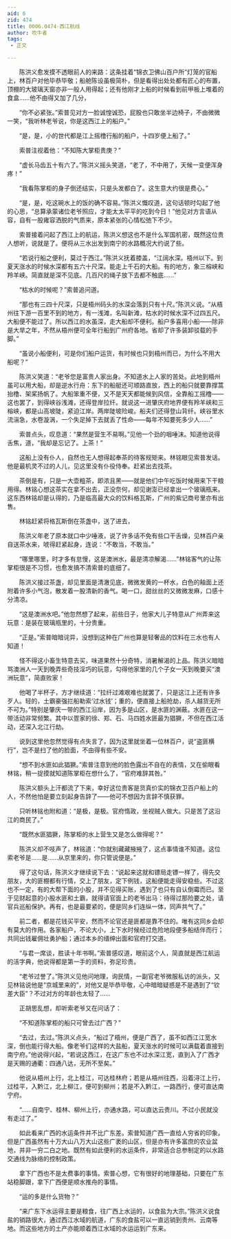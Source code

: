 ```yaml
---
aid: 6
zid: 474
title: 0006.0474-西江航线
author: 吹牛者
tags: 
 - 正文

---
```




　　陈洪义愈发摸不透眼前人的来路：这条挂着“锦衣卫佛山百户所”灯笼的官船上，林百户对他毕恭毕敬；船舱陈设虽极简朴，但是看得出处处都有匠心的布置，顶棚的大玻璃天窗亦非一般人用得起；还有他刚才上船的时候看到前甲板上堆着的食盒……他不由得又加了几分，

　　“你不必紧张。”索普见对方一脸诚惶诚恐，屁股也只敢坐半边椅子，不由微微一笑，“我听林老爷说，你是这西江上的船户。”

　　“是，是，小的世代都是江上摇橹行船的船户，十四岁便上船了。”

　　索普注视着他：“不知陈大掌柜贵庚？”

　　“虚长马齿五十有六了。”陈洪义摇头笑道，“老了，不中用了，天候一变便浑身疼！”

　　“我看陈掌柜的身子倒还结实，只是头发都白了。这生意大约很是费心。”

　　“是，是，吃这碗水上的饭的确不容易。”陈洪义慨叹道，这句话顿时勾起了他的心思，“总算承蒙诸位老爷照应，才能太太平平的吃到今日！”他见对方言语从容，自有一股雍容洒脱的气质来，原本紧张的心情松弛下不少。

　　索普接着问起了西江上的航运，陈洪义想这也不是什么军国机密，既然这位贵人想听，说就是了。便将从三水出发到南宁的水路概况大约说了些。

　　“若说行船之便利，莫过于西江。”陈洪义抚着膝盖，“江阔水深。梧州以下。到夏天涨水的时候水深都有五六十尺深。能走上千石的大船。有的地方，象三榕峡和羚羊峡。简直就是深不见底。几百尺的绳子放下去都不触底……”

　　“枯水的时候呢？”索普追问道。

　　“那也有三四十尺深，只是梧州码头的水深会落到只有十尺。”陈洪义说。“从梧州往下游一百里不到的地方，有一浅滩，名叫新滩，枯水的时候水深不过四五尺。大船便不能过了。所以西江的水虽深，走大船却不便利。船户多喜用小船――除非是大旱之年，不然从梧州便可全年行船到广州府各地。省却了许多装卸驳载的手脚。”

　　“虽说小船便利，可是你们船户运货，有时候也只到梧州而已，为什么不用大船呢？”

　　陈洪义笑道：“老爷您是富贵人家出身。不知道水上人家的苦处。此地到梧州虽可以用大船，却是逆水行舟：东下的船艇还可顺路直放，西上的船只就要靠撑蒿抬橹、架桨扬帆了。大船笨重不便，又不是天天都能候到风信，全靠船工摇橹――这也罢了，到得峡谷浅滩，还得登岸拉纤。就说这一进肇庆府地界便有羚羊峡和三榕峡，都是山高坡陡，紧迫江岸。两岸陡坡险峻。船夫们还得登山背纤。峡谷里水流湍急，水卷漩涡，一个失足掉下去就丢了性命――每年不知要死多少人……”

　　索普点头，叹息道：“果然是营生不易啊。”见他一个劲的咽唾沫。知道他说得舌焦，道，“我却是忘记了。上茶！”

　　这船上没有仆人，自然也无人想得起奉茶的待客规矩来。林铭眼见索普发话。他是最机灵不过的人儿，见这里没有仆役侍奉。赶紧出去找茶。

　　茶倒是有，只是一大壶粗茶，即浓且黑――就是他们中午吃饭时候用来下干粮用得。林铭心想这茶实在拿不出去，正没奈何，却见谢澎已经拿出一个玻璃瓶来。这东西林铭却是认得的，乃是临高最大众的饮料格瓦斯，广州的紫记商号里亦有出售。

　　林铭赶紧将格瓦斯倒在茶盏中，送了进去，

　　陈洪义年老了原本就口中少唾液，说了许多话不免有些口干舌燥，见林百户亲自送茶水来，唬得赶紧起身，连说：“不敢当，不敢当。”

　　“哪里哪里，时才多有怠慢，这是澳洲水，最是清凉解渴……”林铭客气的让陈掌柜很是不习惯，也愈发搞不清索普的底细了。

　　陈洪义接过茶盏，却见里面是清澈见底，微微发黄的一杯水，白色的釉面上还附着许多小气泡，散发着一股清新的香气。喝一口，甜丝丝的又微微发麻，口感十分清凉。

　　“这是澳洲水吧。”他忽然想了起来，前些日子，他家大儿子特意从广州弄来这玩意：是装在玻璃瓶里的，十分贵重。

　　“正是。”索普暗暗诧异，没想到这种在广州也算是轻奢品的饮料在三水也有人知道！

　　怪不得这小畜生特意去买，味道果然十分奇特，消暑解渴的上品。陈洪义暗暗骂澳洲人一天到晚弄些奇技淫巧的玩意，勾得他家里的几个子女一天到晚要买“澳洲玩意”，简直败家！

　　他喝了半杯子，方才继续道：“拉纤过滩艰难也就罢了，只是这江上还有许多歹人。轻的，土霸豪强拦船勒索‘过水钱’；重的，便直接上船抢劫，杀人越货无所不可为。”特别是肇庆一带的西江沿岸，因为多是山区，是水匪的渊蔽。水匪在这一带活动非常频繁。其中以疍家的徐、郑、石、马四姓水匪最为猖獗，不但在西江活动，还深入北江行劫。

　　说到这里他忽然觉得有点失言了，因为这里就坐着一位林百户，说“盗匪横行”，岂不是扫了他的脸面，不由得有些不安。

　　“想不到水匪如此猖獗。”索普注意到他的脸色露出不自在的表情，又在偷眼看林铭，稍一捉摸就知道陈掌柜在想什么了，“官府难辞其咎。”

　　陈洪义额头上汗都流了下来，幸好这位贵客是货真价实的锦衣卫百户船上的人，不然他怕是要立刻起身告辞了――他可不想因为言辞不慎获罪。

　　只听林铭也附和道：“是极，是极。官府惰政，坐视贼人做大。只是苦了这沿江的商民了。”

　　“既然水匪猖獗，陈掌柜的水上营生又是怎么做得呢？”

　　陈洪义却不吱声了，林铭道：“你就别藏藏掖掖了，这点事情谁不知道。这位索老爷是……是……从京里来的，你只管说便是。”

　　得了这句话，陈洪义才继续说下去：“说起来这就和镖局走镖一样了，得先交朋友，大的匪棚都有行情，交上了朋友，定下例钱，这船便能走得安稳些。不过这也不一定，有的大帮下面的小股，并不见得买账，遇到了也只有自认倒霉而已。至于见财起意的小股水匪和土霸，就得请官面上的老爷出马：待得过那险要之处，请官兵巡船保护。再有，也是最要紧的，便是同乡们连纵一体，同声共气了。”

　　前二者，都是花钱买平安，然而不论官还是匪都是靠不住的。唯有这同乡会却有莫大的作用。各家船户，不论大小，上下水时候经过危险地段便多船结伴而行；共同出钱雇佣壮勇护船；通过本乡的缙绅出面和官府打交道。

　　“与君一席谈，胜读十年书啊。”索普感叹道，眼前这个人，简直就是西江航运的活字典，他说得都是第一手的资料，弥足珍贵。

　　“老爷过誉了。”陈洪义见他问地理，询民情，一副官老爷微服私访的派头，又见林铭说他是“京城里来的”，对他又是毕恭毕敬，心中暗暗疑惑是不是遇到了“钦差大臣”？不过对方的年龄也太轻了……

　　正胡思乱想，却听索老爷又在问话了：

　　“不知道陈掌柜的船只可曾去过广西？”

　　“去过，去过。”陈洪义点头，“船过了梧州，便是广西了，虽不如西江江宽水深，倒也能行得大船。像老爷们这样的大盐船，夏天涨水的时候可以满载着直接到南宁府。”他说得兴起，“若说这西江，在这广东也不过水深江宽，直到入了广西才是天赐的通衢：四通八达，无所不至矣。”

　　他说从梧州上行，北上桂江，可达桂林府；若是从梧州往西，沿着浔江上行，过桂平，入黔江，北上柳江，便可到柳州；若是不入黔江，一路西行，便可直达南宁府。

　　“……自南宁、桂林、柳州上行，亦通水路，可以直达云贵川。不过小民就没有走过了。”

　　如此看来广西的水运条件并不比广东差。索普知道广西一直给人穷省的印象。但是广西虽然有十万大山八万大山这些广袤的山区，但是亦有许多富庶的农业盆地，并非一穷二白之地。既然有如此便利的水运条件，非常适合总参制定的以水路交通线为脉络的控制政策。

　　拿下广西也不是太费事的事情。索普心想，它有很好的地理基础，只要在广东站稳脚跟，拿下广西便是顺水推舟的事情。

　　“运的多是什么货物？”

　　“来广东下水运得主要是粮食，往广西上水运的，以食盐为大宗。”陈洪义说食盐的销路很大，通过西江水域的航道，广东的食盐可以一直远销到贵州、云南等地。而这些地方的土产亦能顺着西江水域的水运运到广东来。


